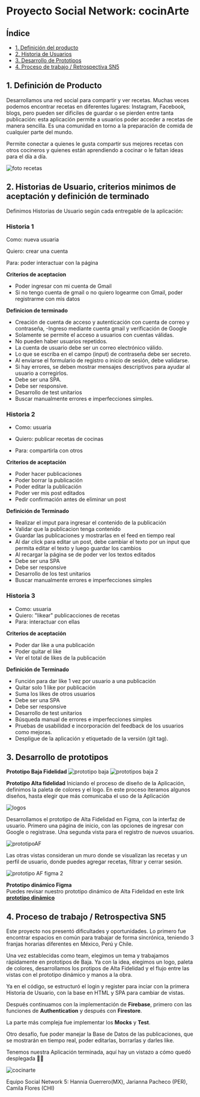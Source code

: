 # Proyecto Social Network: cocinArte

## Índice


* [1. Definición del producto](#1-definicion-de-producto)
* [2. Historia de Usuarios](#2-objetivos-de-aprendizaje)
* [3. Desarrollo de Prototipos](#3-consideraciones-generales)
* [4. Proceso de trabajo / Retrospectiva SN5](#5-criterios-de-aceptación-mínimos-del-proyecto)


## 1. Definición de Producto

Desarrollamos una red social para compartir y ver recetas.
Muchas veces podemos encontrar recetas en diferentes lugares: Instagram, Facebook, blogs, pero pueden ser dificiles de guardar o se pierden entre tanta publicación: esta aplicación permite a usuarios poder acceder a recetas de manera sencilla. Es una comunidad en torno a la preparación de comida de cualquier parte del mundo.

Permite conectar a quienes le gusta compartir sus mejores recetas con otros cocineros y quienes están aprendiendo a cocinar o le faltan ideas para el día a día.

![foto recetas](https://www.hogarmania.com/comunidad/archivos/202109/tutorial-pasos-registrar-subir-recetas-portada-668x400x80xX.jpg)


## 2. Historias de Usuario, criterios minimos de aceptación y definición de terminado

Definimos Historias de Usuario según cada entregable de la aplicación:

### Historia 1

Como: nueva usuaria

Quiero: crear una cuenta

Para: poder interactuar con la página

**Criterios de aceptacion**

- Poder ingresar con mi cuenta de Gmail 
- Si no tengo cuenta de gmail o no quiero logearme con Gmail, poder registrarme con mis  datos


**Definicion de terminado**
- Creación de cuenta de acceso y autenticación con cuenta de correo y contraseña, 
-Ingreso mediante cuenta gmail y verificación de Google
- Solamente se permite el acceso a usuarios con cuentas válidas.
- No pueden haber usuarios repetidos.
- La cuenta de usuario debe ser un correo electrónico válido.
- Lo que se escriba en el campo (input) de contraseña debe ser secreto.
- Al enviarse el formulario de registro o inicio de sesión, debe validarse.
- Si hay errores, se deben mostrar mensajes descriptivos para ayudar al usuario a corregirlos.
- Debe ser una SPA.
- Debe ser responsive.
- Desarrollo de test unitarios
- Buscar manualmente errores e imperfecciones simples.



### Historia 2

- Como: usuaria

- Quiero: publicar recetas de cocinas

- Para: compartirla con otros


**Criterios de aceptación**

- Poder hacer publicaciones
- Poder borrar la publicación
- Poder editar la publicación
- Poder ver mis post editados
- Pedir confirmación antes de eliminar un post

**Definición de Terminado**

- Realizar el imput para ingresar el contenido de la publicación
- Validar que la publicacion tenga contenido
- Guardar las publicaciones y mostrarlas en el feed en tiempo real
- Al dar click para editar un post, debe cambiar el texto por un input que permita editar el texto y luego guardar los cambios
- Al recargar la página se de poder ver los textos editados
- Debe ser una SPA
- Debe ser responsive
- Desarrollo de los test unitarios
- Buscar manualmente errores e imperfecciones simples


### Historia 3

- Como: usuaria
- Quiero: "likear" publicacciones de recetas
- Para: interactuar con ellas

**Criterios de aceptación**

- Poder dar like a una publicación
- Poder quitar el like
- Ver el total de likes de la publicación

**Definición de Terminado**

- Función para dar like 1 vez por usuario a una publicación
- Quitar solo 1 like por publicación
- Suma los likes de otros usuarios
- Debe ser una SPA
- Debe ser responsive
- Desarrollo de test unitarios
- Búsqueda manual de errores e imperfecciones simples
- Pruebas de usabilidad e incorporación del feedback de los usuarios como mejoras.
- Despligue de la aplicación y etiquetado de la versión (git tag).

##  3. Desarrollo de prototipos

**Prototipo Baja Fidelidad**
![prototipo baja](imagenes/prototiposbaja1.png)
![prototipos baja 2](imagenes/prototiposbaja2.png)

**Prototipo Alta fidelidad**
Iniciando el proceso de diseño de la Aplicación, definimos la paleta de colores y el logo. En este proceso iteramos algunos diseños, hasta elegir que más comunicaba el uso de la Aplicación

![logos](imagenes/procesologo.png)

Desarrollamos el prototipo de Alta Fidelidad en Figma, con la interfaz de usuario.
Primero una página de inicio, con las opciones de ingresar con Google o registrase.
Una segunda vista para el registro de nuevos usuarios.

![prototipoAF](imagenes/protitopoalta1.png)

Las otras vistas consideran un muro donde se visualizan las recetas y un perfil de usuario, donde puedes agregar recetas, filtrar y cerrar sesión.

![prototipo AF figma 2](imagenes/prototipoalta2.png)

**Prototipo dinámico Figma**   
Puedes revisar nuestro prototipo dinámico de Alta Fidelidad en este link  [**prototipo dinámico**](https://www.figma.com/proto/erPEzQJfyddIAzicCW84OB/Untitled?node-id=1-6&scaling=scale-down&page-id=0%3A1&starting-point-node-id=1%3A6&mode=design&t=IDe2QR3uBecgmOlF-1)

## 4. Proceso de trabajo / Retrospectiva SN5

Este proyecto nos presentó dificultades y oportunidades.
Lo primero fue encontrar espacios en común para trabajar de forma sincrónica, teniendo 3 franjas horarias diferentes en México, Perú y Chile.

Una vez establecidas como team, elegimos un tema y trabajamos rápidamente en prototipos de Baja. Ya con la idea, elegimos un logo, paleta de colores, desarrollamos los protipos de Alta Fidelidad y el flujo entre las vistas con el prototipo dinámico y manos a la obra.

Ya en el código, se estructuró el login y register para inciar con la primera Historia de Usuario, con la base en HTML y SPA para cambiar de vistas. 

Después continuamos con la implementación de **Firebase**, primero con las funciones de **Authentication** y después con **Firestore**.

La parte más compleja fue implementar los **Mocks** y **Test**.

Otro desafío, fue poder manejar la Base de Datos de las publicaciones, que se mostrarán en tiempo real, poder editarlas, borrarlas y darles like.

Tenemos nuestra Aplicación terminada, aquí hay un vistazo a cómo quedó desplegada 🚀💃

![cocinarte](imagenes/cocinarte.png)

Equipo Social Network 5: Hannia Guerrero(MX), Jarianna Pacheco (PER), Camila Flores (CHI)

